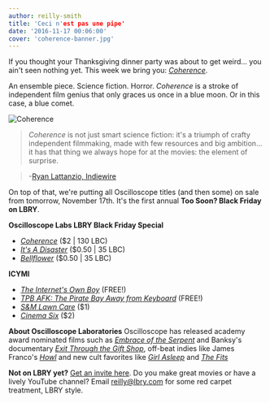 ```yaml
---
author: reilly-smith
title: 'Ceci n'est pas une pipe'
date: '2016-11-17 00:06:00'
cover: 'coherence-banner.jpg'
---
```


If you thought your Thanksgiving dinner party was about to get weird... you ain't seen nothing yet. This week we bring you: [*Coherence*](https://open.lbry.com/coherence).

An ensemble piece. Science fiction. Horror. *Coherence* is a stroke of independent film genius that only graces us once in a blue moon. Or in this case, a blue comet.

![Coherence](/img/news/coherence-inline.jpg)

>*Coherence* is not just smart science fiction: it's a triumph of crafty independent filmmaking, made with few resources and big ambition... it has that thing we always hope for at the movies: the element of surprise.

> -[Ryan Lattanzio, Indiewire](http://www.indiewire.com/2014/10/how-gotham-nominee-james-ward-byrkit-made-coherence-in-5-days-with-no-script-or-budget-190468)

On top of that, we're putting all Oscilloscope titles (and then some) on sale from tomorrow, November 17th. It's the first annual **Too Soon? Black Friday on LBRY**.

**Oscilloscope Labs LBRY Black Friday Special**
- [*Coherence*](https://open.lbry.com/coherence) ($2 | 130 LBC)
- [*It's A Disaster*](https://open.lbry.com/itsadisaster) ($0.50 | 35 LBC)
- [*Bellflower*](https://open.lbry.com/bellfower) ($0.50 | 35 LBC)

**ICYMI**
- [*The Internet's Own Boy*](https://open.lbry.com/theinternetsownboy) (FREE!)
- [*TPB AFK: The Pirate Bay Away from Keyboard*](https://open.lbry.com/tpbafk) (FREE!)
- [*S&M Lawn Care*](https://open.lbry.com/smlawncare) ($1)
- [*Cinema Six*](https://open.lbry.com/cinemasix) ($2)

**About Oscilloscope Laboratories**
Oscilloscope has released academy award nominated films such as [*Embrace of the Serpent*](https://www.rottentomatoes.com/m/embrace_of_the_serpent) and Banksy's documentary [*Exit Through the Gift Shop*](https://www.rottentomatoes.com/m/exit_through_the_gift_shop), off-beat indies like James Franco's [*Howl*](https://www.rottentomatoes.com/m/1211483-howl) and new cult favorites like [*Girl Asleep*](https://www.rottentomatoes.com/m/girl_asleep_2016) and [*The Fits*](https://www.rottentomatoes.com/m/the_fits_2016)

**Not on LBRY yet?** [Get an invite here](https://lbry.com/get). Do you make great movies or have a lively YouTube channel? Email [reilly@lbry.com](mailto:reilly@lbry.com) for some red carpet treatment, LBRY style.
